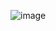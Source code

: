 ![image](https://github.com/RoshanYeah/Project-203/assets/98729871/e72c8859-874f-4a0d-9db8-3a5dfce58bb8)
